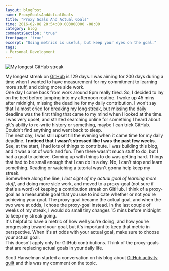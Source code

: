 ```yaml
---
layout: blogPost
name: ProxyGoalsAndActualGoals
title: "Proxy Goals And Actual Goals"
time: 2016-02-08 20:54:00.003000000 -08:00
category: blog
commentsSection: 'true'
frontpage: 'true'
excerpt: "Using metrics is useful, but keep your eyes on the goal."
tags: 
- Personal Development
---
```


<img class="imageInCenter" title="My longest GitHub streak" src="{{ site.imgFolder_blog }}{{ page.name }}/GitHubContributions-LongestStreak.png">

My longest streak on <a href="https://github.com/AmrEldib">GitHub</a> is 129 days. I was aiming for 200 days during a time when I wanted to have measurement for my commitment to learning more stuff, and doing more side work.  
One day I came back from work around 8pm really tired. So, I decided to lay on the bed before jumping into my afternoon routine. I woke up 45 mins after midnight, missing the deadline for my daily contribution.
I won't say that I almost cried for breaking my long streak, but missing the daily deadline was the first thing that came to my mind when I looked at the time.  
I was very upset, and started searching online for something I heard about git's ability to re-write history or something, maybe I can trick GitHub. Couldn't find anything and went back to sleep.  
The next day, I was still upset till the evening when it came time for my daily deadline. **I noticed that I wasn't stressed like I was the past few weeks**.  
See, at the start, I had lots of things to contribute. I was building this blog, and it was a lot of work and fun. Then there wasn't much stuff to do, but I had a goal to achieve. Coming up with things to do was getting hard. Things that had to be small enough that I can do in a day. No, I can't stop and learn something. Reading or watching a tutorial wasn't gonna help keep my streak.  
Somewhere along the line, _I lost sight of my actual goal of learning more stuff_, and doing more side work, and moved to a proxy-goal (not sure if that's a word) of keeping a contribution streak on GitHub. I think of a proxy-goal as a measurable goal that you use to indicate whether or not you're achieving your goal. The proxy-goal became the actual goal, and when the two were at odds, I chose the proxy-goal instead. 
In the last couple of weeks of my streak, I would do small tiny changes 15 mins before midnight to keep my streak going.  
It's helpful to have a metric of how well you're doing, and how you're progressing toward your goal, but it's important to keep that metric in perspective. When it's at odds with your actual goal, make sure to choose your actual goal.  
This doesn't apply only for GitHub contributions. Think of the proxy-goals that are replacing actual goals in your daily life.  
  
Scott Hanselman started a conversation on his blog about [GitHub activity guilt](http://www.hanselman.com/blog/GitHubActivityGuiltAndTheCodersFitBit.aspx) and this was my comment on the topic.
